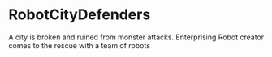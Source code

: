 # RobotCityDefenders
A city is broken and ruined from monster attacks. Enterprising Robot creator comes to the rescue with a team of robots
